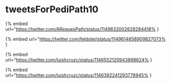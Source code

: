 # tweetsForPediPath10

{% embed url="https://twitter.com/ARequesPath/status/1149632002628284418% }

{% embed url="https://twitter.com/feldstej/status/1149614858909827073% }

{% embed url="https://twitter.com/luishcruzc/status/1146552120943898624% }

{% embed url="https://twitter.com/luishcruzc/status/1146392241293778945% }

